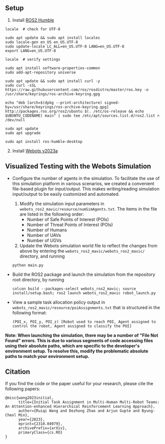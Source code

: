 ## Setup
1. Install [ROS2 Humble](https://docs.ros.org/en/humble/Installation/Ubuntu-Install-Debians.html)
```
locale  # check for UTF-8

sudo apt update && sudo apt install locales
sudo locale-gen en_US en_US.UTF-8
sudo update-locale LC_ALL=en_US.UTF-8 LANG=en_US.UTF-8
export LANG=en_US.UTF-8

locale  # verify settings

sudo apt install software-properties-common
sudo add-apt-repository universe

sudo apt update && sudo apt install curl -y
sudo curl -sSL https://raw.githubusercontent.com/ros/rosdistro/master/ros.key -o /usr/share/keyrings/ros-archive-keyring.gpg

echo "deb [arch=$(dpkg --print-architecture) signed-by=/usr/share/keyrings/ros-archive-keyring.gpg] http://packages.ros.org/ros2/ubuntu $(. /etc/os-release && echo $UBUNTU_CODENAME) main" | sudo tee /etc/apt/sources.list.d/ros2.list > /dev/null

sudo apt update
sudo apt upgrade

sudo apt install ros-humble-desktop
```

2. Install [Webots v2023a](https://github.com/cyberbotics/webots/releases?q=2023a&expanded=true)

## Visualized Testing with the Webots Simulation
- Configure the number of agents in the simulation.
  To facilitate the use of this simulation platform in various scenarios, we created a convenient file-based plugin for input/output. This makes writing/reading simulation input/output to be easily customized and automated.  
  1. Modify the simulation input parameters in `webots_ros2_mavic/resource/numSimAgents.txt`. The items in the file are listed in the following order:
     - Number of Safe Points of Interest (POIs)
     - Number of Threat Points of Interest (POIs)
     - Number of Humans
     - Number of UAVs
     - Number of UGVs
  2. Update the Webots simulation world file to reflect the changes from above by entering the `webots_ros2_mavic/webots_ros2_mavic/` directory, and running 
  ```
  python main.py
  ```
  
- Build the ROS2 package and launch the simulation from the repository root directory, by running
  ```
  colcon build --packages-select webots_ros2_mavic; source install/setup.bash; ros2 launch webots_ros2_mavic robot_launch.py
  ```
- View a sample task allocation policy output in `webots_ros2_mavic/resource/poiAssignments.txt` that is structured in the following format:
  ```
  (POI_x, POI_y, POI_z) [Robot used to reach POI, Agent assigned to control the robot, Agent assigned to classify the POI]
  ```
**Note: When launching the simulation, there may be a number of "File Not Found" errors. This is due to various segments of code accessing files using their absolute paths, which are specific to the developer's environment setup. To resolve this, modify the problematic absolute paths to match your environment setup.**

## Citation
If you find the code or the paper useful for your research, please cite the following papers:
```
@misc{wang2023initial,
      title={Initial Task Assignment in Multi-Human Multi-Robot Teams: An Attention-enhanced Hierarchical Reinforcement Learning Approach}, 
      author={Ruiqi Wang and Dezhong Zhao and Arjun Gupte and Byung-Cheol Min},
      year={2023},
      eprint={2310.04979},
      archivePrefix={arXiv},
      primaryClass={cs.RO}
}
```
